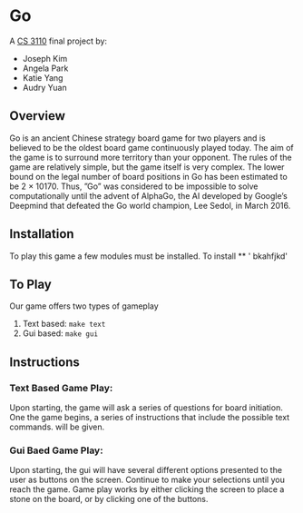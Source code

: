 # Go

A [CS 3110](http://www.cs.cornell.edu/courses/cs3110/2018sp/) final project by:
* Joseph Kim 
* Angela Park
* Katie Yang
* Audry Yuan 

## Overview
Go is an ancient Chinese strategy board game for two players and is believed to be the oldest board game continuously played today. The aim of the game is to surround more territory than your opponent. The rules of the game are relatively simple, but the game itself is very complex. The lower bound on the legal number of board positions in Go has been estimated to be 2 × 10170. Thus, ”Go” was considered to be impossible to solve computationally until the advent of AlphaGo, the AI developed by Google’s Deepmind that defeated the Go world champion, Lee Sedol, in March 2016. 

## Installation
To play this game a few modules must be installed.  To install ** 
' bkahfjkd'


## To Play 
Our game offers two types of gameplay
1. Text based: `make text`
2. Gui based: `make gui` 


## Instructions
### Text Based Game Play:
Upon starting, the game will ask a series of questions for board initiation.  One the game begins, a series of instructions that include the possible text commands. will be given.
### Gui Baed Game Play:
Upon starting, the gui will have several different options presented to the user as buttons on the screen.  Continue to make your selections until you reach the game.  Game play works by either clicking the screen to place a stone on the board, or by clicking one of the buttons. 









